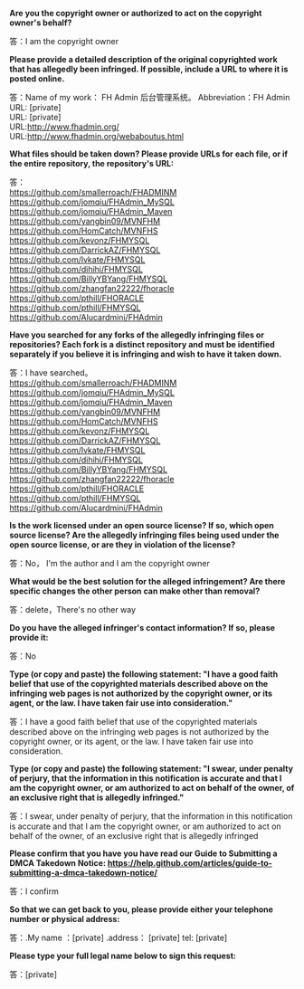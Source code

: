 **Are you the copyright owner or authorized to act on the copyright owner's behalf?**

答：I am the copyright owner  

**Please provide a detailed description of the original copyrighted work that has allegedly been infringed. If possible, include a URL to where it is posted online.**  

答：Name of my work： FH Admin 后台管理系统。 Abbreviation：FH Admin  
URL: [private]    
URL: [private]  
URL:http://www.fhadmin.org/  
URL:http://www.fhadmin.org/webaboutus.html  

**What files should be taken down? Please provide URLs for each file, or if the entire repository, the repository's URL:**  

答：  
https://github.com/smallerroach/FHADMINM  
https://github.com/jomqiu/FHAdmin_MySQL  
https://github.com/jomqiu/FHAdmin_Maven  
https://github.com/yangbin09/MVNFHM  
https://github.com/HomCatch/MVNFHS  
https://github.com/kevonz/FHMYSQL  
https://github.com/DarrickAZ/FHMYSQL  
https://github.com/lvkate/FHMYSQL  
https://github.com/dihihi/FHMYSQL  
https://github.com/BillyYBYang/FHMYSQL  
https://github.com/zhangfan22222/fhoracle  
https://github.com/pthill/FHORACLE  
https://github.com/pthill/FHMYSQL  
https://github.com/Alucardmini/FHAdmin  

**Have you searched for any forks of the allegedly infringing files or repositories? Each fork is a distinct repository and must be identified separately if you believe it is infringing and wish to have it taken down.**

答：I have searched。  
https://github.com/smallerroach/FHADMINM  
https://github.com/jomqiu/FHAdmin_MySQL  
https://github.com/jomqiu/FHAdmin_Maven  
https://github.com/yangbin09/MVNFHM  
https://github.com/HomCatch/MVNFHS  
https://github.com/kevonz/FHMYSQL   
https://github.com/DarrickAZ/FHMYSQL  
https://github.com/lvkate/FHMYSQL  
https://github.com/dihihi/FHMYSQL  
https://github.com/BillyYBYang/FHMYSQL  
https://github.com/zhangfan22222/fhoracle  
https://github.com/pthill/FHORACLE  
https://github.com/pthill/FHMYSQL    
https://github.com/Alucardmini/FHAdmin  

**Is the work licensed under an open source license? If so, which open source license? Are the allegedly infringing files being used under the open source license, or are they in violation of the license?**

答：No， I'm the author and I am the copyright owner

**What would be the best solution for the alleged infringement? Are there specific changes the other person can make other than removal?**

答：delete，There's no other way

**Do you have the alleged infringer's contact information? If so, please provide it:**

答：No

**Type (or copy and paste) the following statement: "I have a good faith belief that use of the copyrighted materials described above on the infringing web pages is not authorized by the copyright owner, or its agent, or the law. I have taken fair use into consideration."**

答：I have a good faith belief that use of the copyrighted materials described above on the infringing web pages is not authorized by the copyright owner, or its agent, or the law. I have taken fair use into consideration.

**Type (or copy and paste) the following statement: "I swear, under penalty of perjury, that the information in this notification is accurate and that I am the copyright owner, or am authorized to act on behalf of the owner, of an exclusive right that is allegedly infringed."**

答：I swear, under penalty of perjury, that the information in this notification is accurate and that I am the copyright owner, or am authorized to act on behalf of the owner, of an exclusive right that is allegedly infringed

**Please confirm that you have you have read our Guide to Submitting a DMCA Takedown Notice: https://help.github.com/articles/guide-to-submitting-a-dmca-takedown-notice/**

答：I confirm

**So that we can get back to you, please provide either your telephone number or physical address:**

答：.My name ：[private] .address： [private] tel: [private]

**Please type your full legal name below to sign this request:**

答：[private]  
